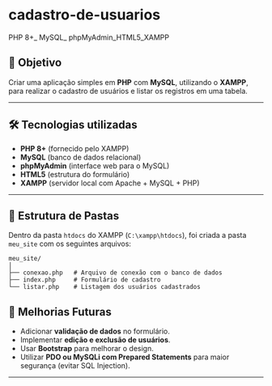 # cadastro-de-usuarios
PHP 8+_ MySQL_ phpMyAdmin_HTML5_XAMPP


## 📌 Objetivo

Criar uma aplicação simples em **PHP** com **MySQL**, utilizando o **XAMPP**, para realizar o cadastro de usuários e listar os registros em uma tabela.

---

## 🛠️ Tecnologias utilizadas

* **PHP 8+** (fornecido pelo XAMPP)
* **MySQL** (banco de dados relacional)
* **phpMyAdmin** (interface web para o MySQL)
* **HTML5** (estrutura do formulário)
* **XAMPP** (servidor local com Apache + MySQL + PHP)

---

## 📂 Estrutura de Pastas

Dentro da pasta `htdocs` do XAMPP (`C:\xampp\htdocs`), foi criada a pasta `meu_site` com os seguintes arquivos:

```
meu_site/
│
├── conexao.php   # Arquivo de conexão com o banco de dados
├── index.php     # Formulário de cadastro
└── listar.php    # Listagem dos usuários cadastrados
```



## 📌 Melhorias Futuras

* Adicionar **validação de dados** no formulário.
* Implementar **edição e exclusão de usuários**.
* Usar **Bootstrap** para melhorar o design.
* Utilizar **PDO ou MySQLi com Prepared Statements** para maior segurança (evitar SQL Injection).

---



